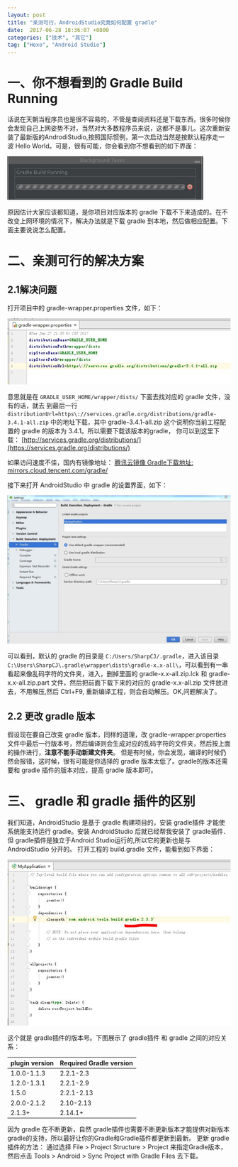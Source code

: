 ```yaml
---
layout: post
title: "亲测可行，AndroidStudio究竟如何配置 gradle"
date:  2017-06-28 18:36:07 +0800
categories: ["技术", "其它"]
tag: ["Hexo", "Android Studio"]
---
```


# 一、你不想看到的 Gradle Build Running
话说在天朝当程序员也是很不容易的，不管是查阅资料还是下载东西，很多时候你会发现自己上网姿势不对，当然对大多数程序员来说，这都不是事儿。这次重新安装了最新版的AndrodiStudio,按照国际惯例，第一次启动当然是按默认程序走一波 Hello World。可是，很有可能，你会看到你不想看到的如下界面：

![](/assets/images/技术/其它/亲测可行，Android%20Studio究竟如何配置gradle/pic1.jpg)

原因估计大家应该都知道，是你项目对应版本的 gradle 下载不下来造成的。在不改变上网环境的情况下，解决办法就是下载 gradle 到本地，然后做相应配置。下面主要说说怎么配置。

# 二、亲测可行的解决方案
## 2.1解决问题
打开项目中的 gradle-wrapper.properties 文件，如下：

![](/assets/images/技术/其它/亲测可行，Android%20Studio究竟如何配置gradle/pic2.jpg)

意思就是在 `GRADLE_USER_HOME/wrapper/dists/` 下面去找对应的 gradle 文件，没有的话，就去
到最后一行
`distributionUrl=https\://services.gradle.org/distributions/gradle-3.4.1-all.zip`
中的地址下载，其中 gradle-3.4.1-all.zip 这个说明你当前工程配置的 gradle 的版本为 3.4.1。所以需要下载该版本的gradle，
你可以到这里下载：
[http://services.gradle.org/distributions/](https://services.gradle.org/distributions/)

如果访问速度不佳，国内有镜像地址：
[腾讯云镜像 Gradle下载地址: mirrors.cloud.tencent.com/gradle/](https://mirrors.cloud.tencent.com/gradle/)

接下来打开 AndroidStudio 中 gradle 的设置界面，如下：

![](/assets/images/技术/其它/亲测可行，Android%20Studio究竟如何配置gradle/pic3.jpg)

可以看到，默认的 gradle 的目录是 `C:/Users/SharpCJ/.gradle`，进入该目录
`C:\Users\SharpCJ\.gradle\wrapper\dists\gradle-x.x-all\`，可以看到有一串看起来像乱码字符的文件夹，进入，删掉里面的 gradle-x.x-all.zip.lck 和 gradle-x.x-all.zip.part 文件，然后把前面下载下来的对应的 gradle-x.x-all.zip 文件放进去，不用解压,然后 Ctrl+F9, 重新编译工程，则会自动解压。OK,问题解决了。

## 2.2 更改 gradle 版本
假设现在要自己改变 gradle 版本，同样的道理，改 gradle-wrapper.properties 文件中最后一行版本号，然后编译则会生成对应的乱码字符的文件夹，然后按上面的操作进行，**注意不能手动新建文件夹**。
但是有时候，你会发现，编译的时候仍然会报错，这时候，很有可能是你选择的 gradle 版本太低了。gradle的版本还需要和 gradle 插件的版本对应，提高 gradle 版本即可。

# 三、 gradle 和 gradle 插件的区别
我们知道，AndroidStudio 是基于 gradle 构建项目的，安装 gradle插件 才能使系统能支持运行 gradle。安装 AndroidStudio 后就已经帮我安装了 gradle插件．但 gradle插件是独立于Android Studio运行的,所以它的更新也是与 AndroidStudio 分开的。
打开工程的 build.gradle 文件，能看到如下界面：

![](/assets/images/技术/其它/亲测可行，Android%20Studio究竟如何配置gradle/pic4.jpg)

这个就是 gradle插件的版本号。下图展示了 gradle插件 和 gradle 之间的对应关系：

| plugin version | Required Gradle version |
| ----------- | ----------- |
| 1.0.0-1.1.3 | 2.2.1-2.3 |
| 1.2.0-1.3.1 | 2.2.1-2.9 |
| 1.5.0 | 2.2.1-2.13 |
| 2.0.0-2.1.2 | 2.10-2.13 |
| 2.1.3+ | 2.14.1+ |

因为 gradle 在不断更新，自然 gradle插件也需要不断更新版本才能提供对新版本gradle的支持，所以最好让你的Gradle和Gradle插件都更新到最新。
更新 gradle 插件的方法：
通过选择 File > Project Structure > Project 来指定Gradle版本，然后点击 Tools > Android > Sync Project with Gradle Files 去下载。
